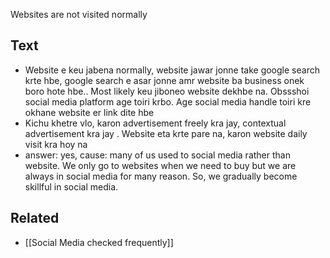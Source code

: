 Websites are not visited normally

## Text
- Website e keu jabena normally, website jawar jonne take google search krte hbe, google search e asar jonne amr website ba business onek boro hote hbe.. Most likely keu jiboneo website dekhbe na. Obssshoi social media platform age toiri krbo. Age social media handle toiri kre okhane website er link dite hbe
- Kichu khetre vlo, karon advertisement freely kra jay, contextual advertisement kra jay . Website eta krte pare na, karon website daily visit kra hoy na
- answer: yes, cause: many of us used to social media rather than website. We only go to websites when we need to buy but we are always in social media for many reason. So, we gradually become skillful in social media.

## Related
- [[Social Media checked frequently]]